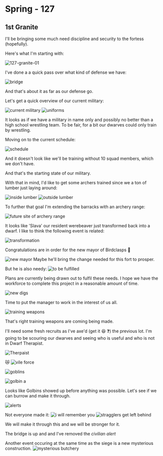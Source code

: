 # Spring - 127 

## 1st Granite 

I'll be bringing some much need discipline and security to the fortess (hopefully).

Here's what I'm starting with:

![127-granite-01](http://cl.ly/image/1T3B1X401O2K/2014-09-21%20at%2012.48%20PM.png)

I've done a a quick pass over what kind of defense we have:

![bridge](http://cl.ly/image/1E2q1P0f203p/2014-09-21%20at%2012.53%20PM.png)

And that's about it as far as our defense go. 

Let's get a quick overview of our current military:

![current military](http://cl.ly/image/0l0w411G1v25/2014-09-21%20at%201.14%20PM.png)
![uniforms](http://cl.ly/image/3z3v3h1W1e1V/2014-09-21%20at%201.16%20PM.png)

It looks as if we have a military in name only and possibly no better than a high school wrestling team. To be fair, for a bit our dwarves could only train by wrestling.

Moving on to the current schedule:

![schedule](http://cl.ly/image/1K3k3T0Z1x1x/2014-09-21%20at%201.19%20PM.png)

And it doesn't look like we'll be training without 10 squad members, which we don't have.

And that's the starting state of our military. 

With that in mind, I'd like to get some archers trained since we a ton of lumber just laying around:

![inside lumber](http://cl.ly/image/2W33331v1u0i/2014-09-21%20at%201.09%20PM.png)
![outside lumber](http://cl.ly/image/1K0Z3R0g143z/2014-09-21%20at%201.10%20PM.png)

To further that goal I'm extending the barracks with an archery range:

![future site of archery range](http://cl.ly/image/3d3p1y030M1w/2014-09-21%20at%201.12%20PM.png)

It looks like 'Slava' our resident werebeaver just transformed back into a dwarf.
I like to think the following event is related:

![transformation](http://cl.ly/image/1F0N0w0O031o/2014-09-21%20at%203.03%20PM.png)


Congratulations are in order for the new mayor of Birdclasps :tada:

![new mayor](https://dl.dropboxusercontent.com/s/elzh2uot72swpip/2014-09-21%20at%203.06%20PM.png?dl=0)
Maybe he'll bring the change needed for this fort to prosper.

But he is also needy: ![to be fulfilled](https://dl.dropboxusercontent.com/s/n4m4hpfixqz828l/2014-09-21%20at%203.19%20PM%20%281%29.png?dl=0)

Plans are currently being drawn out to fulfil these needs. I hope we have the workforce to complete this project in a reasonable amount of time.

![new digs](https://dl.dropboxusercontent.com/s/rkzrwmt1bybvyb3/2014-09-21%20at%203.18%20PM.png?dl=0)

Time to put the manager to work in the interest of us all. 

![training weapons](https://dl.dropboxusercontent.com/s/t63krxcmk3glk9j/2014-09-21%20at%203.57%20PM.png?dl=0)

That's right training weapons are coming being made. 

I'll need some fresh recruits as I've axe'd (get it :laughing: :question:) the previous lot. I'm going to be scouring our dwarves and seeing who is useful and who is not in Dwarf Therapist.

![Therpaist](https://dl.dropboxusercontent.com/s/tilylpi2byi09j5/2014-09-21%20at%204.01%20PM.png?dl=0)

:crying_cat_face: ![vile force](https://dl.dropboxusercontent.com/s/cw4i2zk5xz7w62f/2014-09-21%20at%204.21%20PM.png?dl=0)

![goblins](https://dl.dropboxusercontent.com/s/6mwdgqd6msamoxm/2014-09-21%20at%204.22%20PM.png?dl=0)

![golbin a](https://dl.dropboxusercontent.com/s/31pjzddd2ipsaqz/2014-09-21%20at%204.23%20PM.png?dl=0)

Looks like Golbins showed up before anything was possible. Let's see if we can burrow and make it through.

![alerts](https://dl.dropboxusercontent.com/s/3nm6eojjbd5izhb/2014-09-21%20at%204.34%20PM.png?dl=0)

Not everyone made it:
![i will remember you](https://dl.dropboxusercontent.com/s/1wrula4qmdnjqie/2014-09-21%20at%204.32%20PM.png?dl=0)
![stragglers get left behind](https://dl.dropboxusercontent.com/s/sgyem8conx3xpnf/2014-09-21%20at%204.33%20PM.png?dl=0)

We will make it through this and we will be stronger for it.

The bridge is up and and I've removed the *civilian alert*

Another event occuring at the same time as the siege is a new mysterious construction.
![mysterious butchery](https://dl.dropboxusercontent.com/s/bi20cxhlghuk4fd/2014-09-21%20at%205.13%20PM.png?dl=0)

